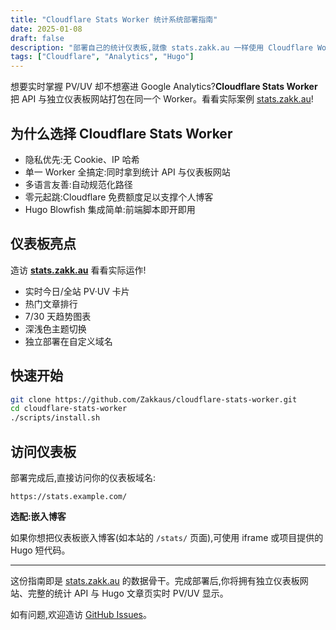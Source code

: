 ```yaml
---
title: "Cloudflare Stats Worker 统计系统部署指南"
date: 2025-01-08
draft: false
description: "部署自己的统计仪表板,就像 stats.zakk.au 一样使用 Cloudflare Workers"
tags: ["Cloudflare", "Analytics", "Hugo"]
---
```


想要实时掌握 PV/UV 却不想塞进 Google Analytics?**Cloudflare Stats Worker** 把 API 与独立仪表板网站打包在同一个 Worker。看看实际案例 [stats.zakk.au](https://stats.zakk.au/)!

## 为什么选择 Cloudflare Stats Worker

- 隐私优先:无 Cookie、IP 哈希
- 单一 Worker 全搞定:同时拿到统计 API 与仪表板网站
- 多语言友善:自动规范化路径
- 零元起跳:Cloudflare 免费额度足以支撑个人博客
- Hugo Blowfish 集成简单:前端脚本即开即用

## 仪表板亮点

造访 **[stats.zakk.au](https://stats.zakk.au/)** 看看实际运作!

- 实时今日/全站 PV·UV 卡片
- 热门文章排行
- 7/30 天趋势图表
- 深浅色主题切换
- 独立部署在自定义域名

## 快速开始

```bash
git clone https://github.com/Zakkaus/cloudflare-stats-worker.git
cd cloudflare-stats-worker
./scripts/install.sh
```

## 访问仪表板

部署完成后,直接访问你的仪表板域名:

```
https://stats.example.com/
```

**选配:嵌入博客**

如果你想把仪表板嵌入博客(如本站的 `/stats/` 页面),可使用 iframe 或项目提供的 Hugo 短代码。

---

这份指南即是 [stats.zakk.au](stats.zakk.au/) 的数据骨干。完成部署后,你将拥有独立仪表板网站、完整的统计 API 与 Hugo 文章页实时 PV/UV 显示。

如有问题,欢迎造访 [GitHub Issues](https://github.com/Zakkaus/cloudflare-stats-worker/issues)。
